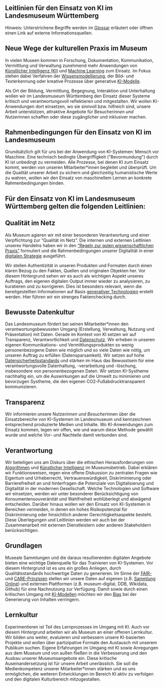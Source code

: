 ## Leitlinien für den Einsatz von KI im Landesmuseum Württemberg

Hinweis: Unterstrichene Begriffe werden im [Glossar](0200_glossar.md) erläutert oder öffnen einen Link auf externe Informationsquellen.

## Neue Wege der kulturellen Praxis im Museum
In vielen Museen kommen in Forschung, Dokumentation, Kommunikation, Vermittlung und Verwaltung zunehmend mehr Anwendungen von [Künstlicher Intelligenz (KI)](0211_glossar_kuenstlicheintelligenz) und [Machine Learning](0213_glossar_machinelearning.md) zum Einsatz. Im Fokus stehen dabei Verfahren der [Wissensmodellierung](0218_glossar_wissensmodellierung), der Bild- und Texterkennung oder kreative Prozesse über generative [KI-Modelle](0210_glossar_generativeKI.md).

Als Ort der Bildung, Vermittlung, Begegnung, Interaktion und Unterhaltung wollen wir im Landesmuseum Württemberg den Einsatz dieser Systeme kritisch und verantwortungsvoll reflektieren und mitgestalten. Wir wollen KI-Anwendungen dort einsetzen, wo sie sinnvoll bzw. hilfreich sind, unsere Arbeit unterstützen, attraktive Angebote für Besucher*innen und Nutzer*innen schaffen oder diese zugänglicher und inklusiver machen. 

## Rahmenbedingungen für den Einsatz von KI im Landesmuseum
Grundsätzlich gilt für uns bei der Anwendung von KI-Systemen: Mensch vor Maschine. Eine technisch bedingte Übergriffigkeit ("Bevormundung") durch KI ist unbedingt zu vermeiden. Alle Prozesse, bei denen KI zum Einsatz kommt, werden von unseren Mitarbeiter*innen begleitet und überprüft.
Um die Qualität unserer Arbeit zu sichern und gleichzeitig humanistische Werte zu wahren, wollen wir den Einsatz von maschinellem Lernen an konkrete Rahmenbedingungen binden.

## Für den Einsatz von KI im Landesmuseum Württemberg gelten die folgenden Leitlinien:

## Qualität im Netz
Als Museum agieren wir mit einer besonderen Verantwortung und einer Verpflichtung zur “Qualität im Netz”. Die internen und externen Leitlinien unseres Handelns haben wir in den [“Regeln zur guten wissenschaftlichen Praxis”](0216_glossar_regeln.md) formuliert und die Rahmenbedingungen unserer Digitalität in einer [digitalen Strategie](0208_glossar_digitalestrategie.md) ausgeführt.

Wir stellen Authentizität in unseren Produkten und Formaten durch einen klaren Bezug zu den Fakten, Quellen und originalen Objekten her. Vor diesem Hintergrund sehen wir es auch als wichtigen Aspekt unseres Auftrags, den eigenen digitalen Output immer wieder zu analysieren, zu kuratieren und zu korrigieren. Dies ist besonders relevant, wenn die bereitgestellten Informationen auf Basis [generativer Technologien](0210_glossar_generativeki.md) erstellt werden. Hier führen wir ein strenges Faktenchecking durch. 

## Bewusste Datenkultur
Das Landesmuseum fördert bei seinen Mitarbeiter*innen den verantwortungsbewussten Umgang (Erstellung, Verwaltung, Nutzung und Präsentation) mit Daten. Gerade im Kontext von KI setzen wir auf Transparenz, Verantwortlichkeit und [Datenschutz](0205_glossar_datenschutzbestimmungen.md). 
Wir erheben in unseren eigenen Kommunikations- und Vermittlungsprodukten so wenig personenbezogene Daten wie möglich und so viele Daten wie nötig, um unseren Auftrag zu erfüllen (Datensparsamkeit). Wir setzen auf hohe [Datensicherheitsstandards](0206_glossar_datensicherheitsstandards.md) und stärken im Haus das Bewusstsein für eine verantwortungsvolle Datenhaltung, -verarbeitung und -löschung, insbesondere von personenbezogenen Daten. Wir setzen KI-Systheme nachhaltig ein, um die Auswirkungen auf die Umwelt zu minimieren und bevorzugen Systheme, die den eigenen CO2-Fußabdrucktransparent kommunizieren.

## Transparenz
Wir informieren unsere Nutzer*innen und Besucher*innen über die Einsatzbereiche von KI-Systemen im Landesmuseum und kennzeichnen entsprechend produzierte Medien und Inhalte. Wo KI-Anwendungen zum Einsatz kommen, legen wir offen, wie und warum diese Methode gewählt wurde und welche Vor- und Nachteile damit verbunden sind.

## Verantwortung
Wir beteiligen uns am Diskurs über die ethischen Herausforderungen von [Algorithmen](0201_glossar_algorithmen.md) und [Künstlicher Intelligenz](0211_glossar_kuenstlicheintelligenz.md) im Museumsbetrieb. Dabei erklären wir Funktionsweisen, regen eine offene Diskussion zu zentralen Fragen wie Eigentum und Urheberrecht, Vertrauenswürdigkeit, Diskriminierung oder Barrierefreiheit an und hinterfragen die Potenziale von Digitalisierung und Digitalität in der modernen Gesellschaft.
Welche Technologien und Software wir einsetzen, werden wir unter besonderer Berücksichtigung von Konsumentensouveränität und Wahlfreiheit wohlüberlegt und abwägend entscheiden. Darüber hinaus wollen wir den Einsatz von KI-Systemen in Bereichen vermeiden, in denen ein hohes Risikopotenzial für Diskriminierung oder hinsichtlich anderer Gerechtigkeitsaspekte besteht. Diese Überlegungen und Leitlinien werden wir auch bei der Zusammenarbeit mit externen Dienstleistern oder anderen Stakeholdern berücksichtigen.

## Grundlagen 
Museale Sammlungen und die daraus resultierenden digitalen Angebote bieten eine wichtige Datenquelle für das Trainieren von KI-Systemen. Vor diesem Hintergrund ist es uns ein großes Anliegen, durch Qualitätsstandards hochwertige Daten zu generieren. Im Sinne der [FAIR-](0209_glossar_fair.md) und [CARE-Prinzipien](0204_glossar_care.md) stellen wir unsere Daten auf eigenen (z.B. [Sammlung Online](https://www.landesmuseum-stuttgart.de/sammlung/sammlung-online)) und externen Plattformen (z.B. museum-digital, DDB, Wikidata, Github) für eine Nachnutzung zur Verfügung. Damit sowie durch einen kritischen Umgang mit [KI-Modellen](0210_glossar_generativeKI.md) möchten wir den [Bias](0202_glossar_bias-md) bei der Generierung von Inhalten verringern. 

## Lernkultur
Experimentieren ist Teil des Lernprozesses im Umgang mit KI. Auch vor diesem Hintergrund arbeiten wir als Museum an einer offenen Lernkultur. Wir bilden uns weiter, evaluieren und verbessern unsere KI-basierten Projekte und wollen über partizipative Formate den Austausch mit unserem Publikum suchen. Eigene Erfahrungen im Umgang mit KI sowie Anregungen aus dem Museum und von außen fließen in die Verbesserung und den Ausbau unserer Museumsangebote ein. Diese kritische Auseinandersetzung ist für unsere Arbeit unerlässlich. Sie soll die Medienkompetenz unserer Mitarbeiter*innen stärken und es uns ermöglichen, die weiteren Entwicklungen im Bereich KI aktiv zu verfolgen und den digitalen Kulturbereich mitzugestalten.
